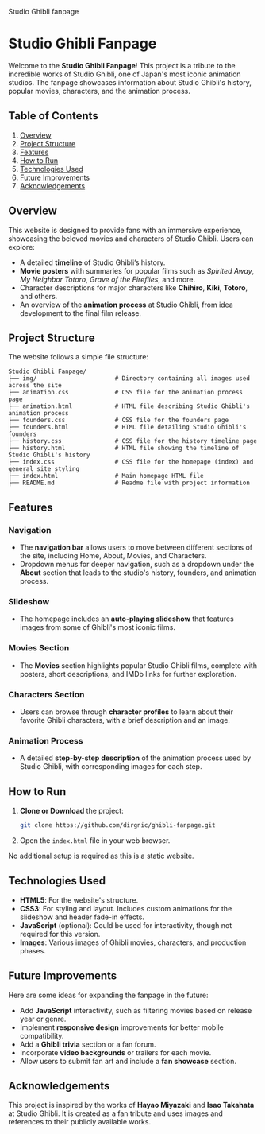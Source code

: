 Studio Ghibli fanpage


# Studio Ghibli Fanpage

Welcome to the **Studio Ghibli Fanpage**! This project is a tribute to the incredible works of Studio Ghibli, one of Japan's most iconic animation studios. The fanpage showcases information about Studio Ghibli's history, popular movies, characters, and the animation process.

## Table of Contents

1. [Overview](#overview)
2. [Project Structure](#project-structure)
3. [Features](#features)
4. [How to Run](#how-to-run)
5. [Technologies Used](#technologies-used)
6. [Future Improvements](#future-improvements)
7. [Acknowledgements](#acknowledgements)

## Overview

This website is designed to provide fans with an immersive experience, showcasing the beloved movies and characters of Studio Ghibli. Users can explore:
- A detailed **timeline** of Studio Ghibli’s history.
- **Movie posters** with summaries for popular films such as *Spirited Away*, *My Neighbor Totoro*, *Grave of the Fireflies*, and more.
- Character descriptions for major characters like **Chihiro**, **Kiki**, **Totoro**, and others.
- An overview of the **animation process** at Studio Ghibli, from idea development to the final film release.

## Project Structure

The website follows a simple file structure:

```
Studio Ghibli Fanpage/
├── img/                      # Directory containing all images used across the site
├── animation.css             # CSS file for the animation process page
├── animation.html            # HTML file describing Studio Ghibli's animation process
├── founders.css              # CSS file for the founders page
├── founders.html             # HTML file detailing Studio Ghibli's founders
├── history.css               # CSS file for the history timeline page
├── history.html              # HTML file showing the timeline of Studio Ghibli's history
├── index.css                 # CSS file for the homepage (index) and general site styling
├── index.html                # Main homepage HTML file
├── README.md                 # Readme file with project information

```

## Features

### Navigation

- The **navigation bar** allows users to move between different sections of the site, including Home, About, Movies, and Characters.
- Dropdown menus for deeper navigation, such as a dropdown under the **About** section that leads to the studio's history, founders, and animation process.

### Slideshow

- The homepage includes an **auto-playing slideshow** that features images from some of Ghibli's most iconic films.

### Movies Section

- The **Movies** section highlights popular Studio Ghibli films, complete with posters, short descriptions, and IMDb links for further exploration.

### Characters Section

- Users can browse through **character profiles** to learn about their favorite Ghibli characters, with a brief description and an image.

### Animation Process

- A detailed **step-by-step description** of the animation process used by Studio Ghibli, with corresponding images for each step.

## How to Run

1. **Clone or Download** the project:
   ```bash
   git clone https://github.com/dirgnic/ghibli-fanpage.git
   ```
2. Open the `index.html` file in your web browser.

No additional setup is required as this is a static website.

## Technologies Used

- **HTML5**: For the website's structure.
- **CSS3**: For styling and layout. Includes custom animations for the slideshow and header fade-in effects.
- **JavaScript** (optional): Could be used for interactivity, though not required for this version.
- **Images**: Various images of Ghibli movies, characters, and production phases.

## Future Improvements

Here are some ideas for expanding the fanpage in the future:
- Add **JavaScript** interactivity, such as filtering movies based on release year or genre.
- Implement **responsive design** improvements for better mobile compatibility.
- Add a **Ghibli trivia** section or a fan forum.
- Incorporate **video backgrounds** or trailers for each movie.
- Allow users to submit fan art and include a **fan showcase** section.

## Acknowledgements

This project is inspired by the works of **Hayao Miyazaki** and **Isao Takahata** at Studio Ghibli. It is created as a fan tribute and uses images and references to their publicly available works.
```
